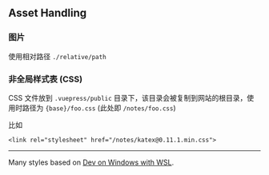 ## Asset Handling

### 图片

使用相对路径 `./relative/path`

### 非全局样式表 (CSS)

CSS 文件放到 `.vuepress/public` 目录下，该目录会被复制到网站的根目录，使用时路径为 `{base}/foo.css` (此处即 `/notes/foo.css`)

比如

```
<link rel="stylesheet" href="/notes/katex@0.11.1.min.css">
```

---

Many styles based on [Dev on Windows with WSL](https://dowww.spencerwoo.com/).
